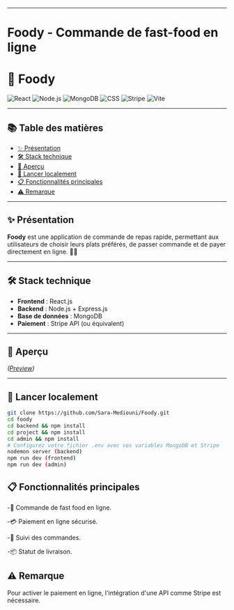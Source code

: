 
---

#  **Foody - Commande de fast-food en ligne**


# 🍔 **Foody**

![React](https://img.shields.io/badge/React-20232A?style=for-the-badge&logo=react&logoColor=61DAFB)
![Node.js](https://img.shields.io/badge/Node.js-339933?style=for-the-badge&logo=nodedotjs&logoColor=white)
![MongoDB](https://img.shields.io/badge/MongoDB-4EA94B?style=for-the-badge&logo=mongodb&logoColor=white)
![CSS](https://img.shields.io/badge/CSS3-1572B6?style=for-the-badge&logo=css3&logoColor=white)
![Stripe](https://img.shields.io/badge/Stripe-635BFF?style=for-the-badge&logo=stripe&logoColor=white)
![Vite](https://img.shields.io/badge/Vite-646CFF?style=for-the-badge&logo=vite&logoColor=white)

---

## 📚 **Table des matières**

- [✨ Présentation](#-présentation)
- [🛠️ Stack technique](#️-stack-technique)
- [📸 Aperçu](#-aperçu)
- [🚀 Lancer localement](#-lancer-localement)
- [📋 Fonctionnalités principales](#-fonctionnalités-principales)
- [⚠️ Remarque](#️-remarque)


---

## ✨ **Présentation**

**Foody** est une application de commande de repas rapide, permettant aux utilisateurs de choisir leurs plats préférés, de passer commande et de payer directement en ligne. 🥪🍟

---

## 🛠️ **Stack technique**

- **Frontend** : React.js
- **Backend** : Node.js + Express.js
- **Base de données** : MongoDB
- **Paiement** : Stripe API (ou équivalent)

---

## 📸 **Aperçu**

*([Preview](https://foody-gz38.vercel.app))*

---

## 🚀 **Lancer localement**

```bash
git clone https://github.com/Sara-Mediouni/Foody.git
cd foody
cd backend && npm install
cd project && npm install
cd admin && npm install
# Configurez votre fichier .env avec vos variables MongoDB et Stripe
nodemon server (backend)
npm run dev (frontend)
npm run dev (admin)
```

## 📋 Fonctionnalités principales
-🛒 Commande de fast food en ligne.

-💳 Paiement en ligne sécurisé.

-🧾 Suivi des commandes.

-📦 Statut de livraison.


## ⚠️ Remarque
Pour activer le paiement en ligne, l'intégration d'une API comme Stripe est nécessaire.
